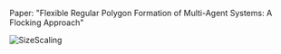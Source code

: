 Paper: "Flexible Regular Polygon Formation of Multi-Agent Systems: A Flocking Approach"


![SizeScaling](https://github.com/smmss/Regular-Polygon-Formation/blob/main/Size-Scaling.gif)

